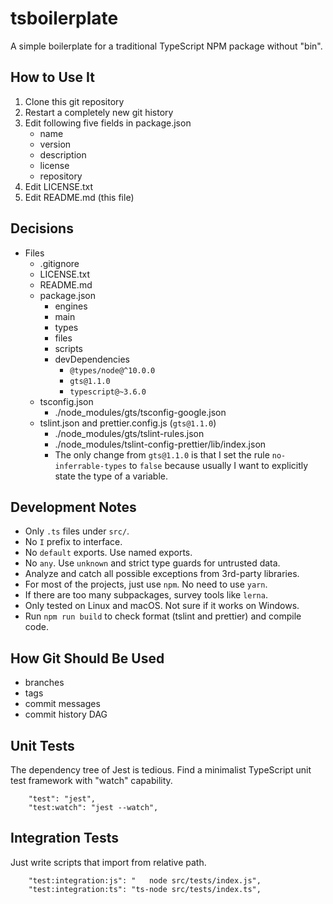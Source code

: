 # tsboilerplate

A simple boilerplate for a traditional TypeScript NPM package without "bin".

## How to Use It

1. Clone this git repository
2. Restart a completely new git history
3. Edit following five fields in package.json
    - name
    - version
    - description
    - license
    - repository
4. Edit LICENSE.txt
5. Edit README.md (this file)

## Decisions

- Files
    - .gitignore
    - LICENSE.txt
    - README.md
    - package.json
        - engines
        - main
        - types
        - files
        - scripts
        - devDependencies
            - `@types/node@^10.0.0`
            - `gts@1.1.0`
            - `typescript@~3.6.0`
    - tsconfig.json
        - ./node_modules/gts/tsconfig-google.json
    - tslint.json and prettier.config.js (`gts@1.1.0`)
        - ./node_modules/gts/tslint-rules.json
        - ./node_modules/tslint-config-prettier/lib/index.json
        - The only change from `gts@1.1.0` is that I set the rule
          `no-inferrable-types` to `false` because usually I want to
          explicitly state the type of a variable.

## Development Notes

- Only `.ts` files under `src/`.
- No `I` prefix to interface.
- No `default` exports.  Use named exports.
- No `any`.  Use `unknown` and strict type guards for untrusted data.
- Analyze and catch all possible exceptions from 3rd-party libraries.
- For most of the projects, just use `npm`.  No need to use `yarn`.
- If there are too many subpackages, survey tools like `lerna`.
- Only tested on Linux and macOS.  Not sure if it works on Windows.
- Run `npm run build` to check format (tslint and prettier) and compile code.

## How Git Should Be Used

- branches
- tags
- commit messages
- commit history DAG

## Unit Tests

The dependency tree of Jest is tedious.  Find a minimalist TypeScript unit
test framework with "watch" capability.

```
    "test": "jest",
    "test:watch": "jest --watch",
```

## Integration Tests

Just write scripts that import from relative path.

```
    "test:integration:js": "   node src/tests/index.js",
    "test:integration:ts": "ts-node src/tests/index.ts",
```
